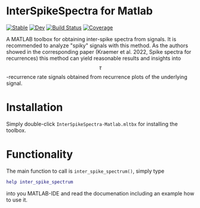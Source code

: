 # InterSpikeSpectra for Matlab

[![Stable](https://img.shields.io/badge/docs-stable-blue.svg)](https://hkraemer.github.io/InterSpikeSpectra-Matlab/stable)
[![Dev](https://img.shields.io/badge/docs-dev-blue.svg)](https://hkraemer.github.io/InterSpikeSpectra-Matlab/dev)
[![Build Status](https://github.com/hkraemer/InterSpikeSpectra-Matlab/actions/workflows/CI.yml/badge.svg?branch=main)](https://github.com/hkraemer/InterSpikeSpectra.jl/actions/workflows/CI.yml?query=branch%3Amain)
[![Coverage](https://codecov.io/gh/hkraemer/InterSpikeSpectra-Matlab/branch/main/graph/badge.svg)](https://codecov.io/gh/hkraemer/InterSpikeSpectra-Matlab)

A MATLAB toolbox for obtaining inter-spike spectra from signals. It is recommended to analyze "spiky" signals with 
this method. As the authors showed in the corresponding paper (Kraemer et al. 2022, Spike spectra for recurrences) 
this method can yield reasonable results and insights into $$\tau$$-recurrence rate signals obtained from 
recurrence plots of the underlying signal.

# Installation
Simply double-click `InterSpikeSpectra-Matlab.mltbx` for installing the toolbox.

# Functionality
The main function to call is `inter_spike_spectrum()`, simply type 
```matlab
help inter_spike_spectrum
```
into you MATLAB-IDE and read the documenation including an example how to use it.
